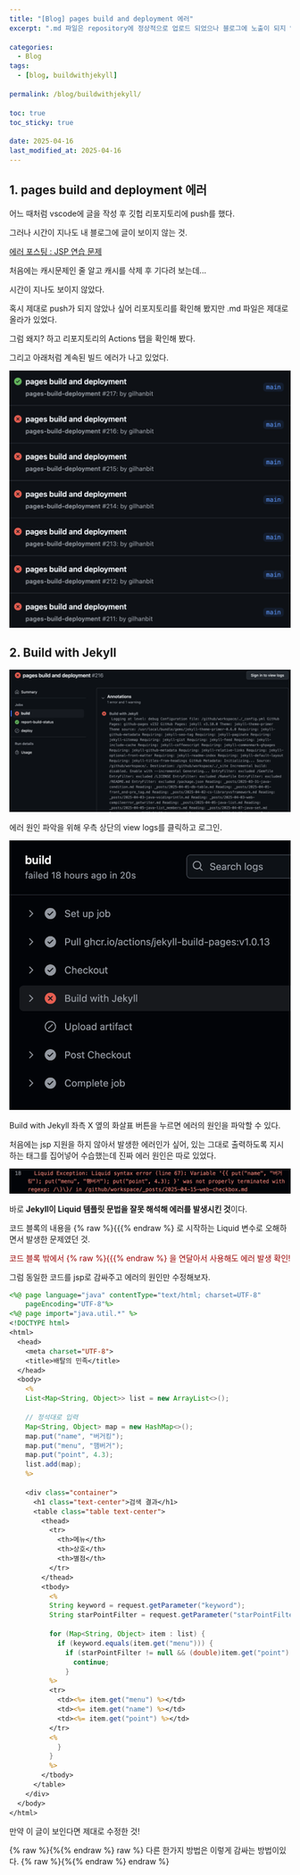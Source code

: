 ```yaml
---
title: "[Blog] pages build and deployment 에러"
excerpt: ".md 파일은 repository에 정상적으로 업로드 되었으나 블로그에 노출이 되지 않을 때"

categories:
  - Blog
tags:
  - [blog, buildwithjekyll]

permalink: /blog/buildwithjekyll/

toc: true
toc_sticky: true

date: 2025-04-16
last_modified_at: 2025-04-16
---
```


## 1. pages build and deployment 에러

어느 때처럼 vscode에 글을 작성 후 깃헙 리포지토리에 push를 했다.

그러나 시간이 지나도 내 블로그에 글이 보이지 않는 것.

[에러 포스팅 : JSP 연습 문제](https://gilhanbit.github.io/web/checkbox)

처음에는 캐시문제인 줄 알고 캐시를 삭제 후 기다려 보는데...

시간이 지나도 보이지 않았다.

혹시 제대로 push가 되지 않았나 싶어 리포지토리를 확인해 봤지만 .md 파일은 제대로 올라가 있었다.

그럼 왜지? 하고 리포지토리의 Actions 탭을 확인해 봤다.

그리고 아래처럼 계속된 빌드 에러가 나고 있었다.

![에러](/assets/images/posts_img/buildwithjekyll/fail_pagesbuildanddeployment.png)

## 2. Build with Jekyll

![에러2](/assets/images/posts_img/buildwithjekyll/buildwithjekyll.png)

에러 원인 파악을 위해 우측 상단의 view logs를 클릭하고 로그인.

![에러3](/assets/images/posts_img/buildwithjekyll/error3.png)

Build with Jekyll 좌측 X 옆의 화살표 버튼을 누르면 에러의 원인을 파악할 수 있다.

처음에는 jsp 지원을 하지 않아서 발생한 에러인가 싶어, 있는 그대로 출력하도록 지시하는 태그를 집어넣어 수습했는데 진짜 에러 원인은 따로 있었다.

![에러3](/assets/images/posts_img/buildwithjekyll/error4.png)

바로 **Jekyll이 Liquid 템플릿 문법을 잘못 해석해 에러를 발생시킨 것**이다.

코드 블록의 내용을 {% raw %}{{{% endraw %} 로 시작하는 Liquid 변수로 오해하면서 발생한 문제였던 것.

<font color="#990000">코드 블록 밖에서 {% raw %}{{{% endraw %} 을 연달아서 사용해도 에러 발생 확인!</font>

그럼 동일한 코드를 jsp로 감싸주고 에러의 원인만 수정해보자.

```jsp
<%@ page language="java" contentType="text/html; charset=UTF-8"
    pageEncoding="UTF-8"%>
<%@ page import="java.util.*" %>
<!DOCTYPE html>
<html>
  <head>
    <meta charset="UTF-8">
    <title>배탈의 민족</title>
  </head>
  <body>
    <%
    List<Map<String, Object>> list = new ArrayList<>();

    // 정석대로 입력
    Map<String, Object> map = new HashMap<>();
    map.put("name", "버거킹");
    map.put("menu", "햄버거");
    map.put("point", 4.3);
    list.add(map);
    %>

    <div class="container">
      <h1 class="text-center">검색 결과</h1>
      <table class="table text-center">
        <thead>
          <tr>
            <th>메뉴</th>
            <th>상호</th>
            <th>별점</th>
          </tr>
        </thead>
        <tbody>
          <%
          String keyword = request.getParameter("keyword");
          String starPointFilter = request.getParameter("starPointFilter");

          for (Map<String, Object> item : list) {
            if (keyword.equals(item.get("menu"))) {
              if (starPointFilter != null && (double)item.get("point") <= 4.0) {
                continue;
              }
          %>
          <tr>
            <td><%= item.get("menu") %></td>
            <td><%= item.get("name") %></td>
            <td><%= item.get("point") %></td>
          </tr>
          <%
            }
          }
          %>
        </tbody>
      </table>
    </div>
  </body>
</html>
```

만약 이 글이 보인다면 제대로 수정한 것!

{% raw %}{%{% endraw %} raw %}
다른 한가지 방법은 이렇게 감싸는 방법이있다.
{% raw %}{%{% endraw %} endraw %}
